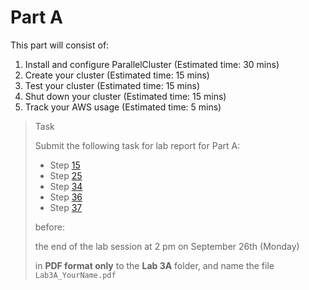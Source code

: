 # Part A

This part will consist of:

<ol>
  <li> Install and configure ParallelCluster (Estimated time: 30 mins)
  <li> Create your cluster (Estimated time: 15 mins)
  <li> Test your cluster (Estimated time: 15 mins)
  <li> Shut down your cluster (Estimated time: 15 mins)
  <li> Track your AWS usage (Estimated time: 5 mins)
</ol>

> <p class="task"> Task
>
> Submit the following task for lab report for Part A:
> - Step [15](1.md#15)
> - Step [25](3.md#25)
> - Step [34](5.md#34)
> - Step [36](5.md#36)
> - Step [37](5.md#37)
> 
> before:
>
> <p class="warn"> the end of the lab session at 2 pm on September 26th (Monday)
>
> in **PDF format only** to the **Lab 3A** folder, and name the file `Lab3A_YourName.pdf`
